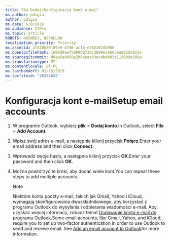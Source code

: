```yaml
---
title: 764 Dodaj/Konfiguracja kont e-mail
ms.author: pdigia
author: pdigia
ms.date: 6/8/2018
ms.audience: ITPro
ms.topic: article
ROBOTS: NOINDEX, NOFOLLOW
localization_priority: Priority
ms.assetid: afd20b89-09e9-4746-ac16-e282382dd948
ms.openlocfilehash: 1699d0aef5889b0720c2809e3e665ea502dc022e
ms.sourcegitcommit: d6ea5e9458a2b8ceaab3ac4bd483e1130b9a398a
ms.translationtype: MT
ms.contentlocale: pl-PL
ms.lasthandoff: 01/15/2019
ms.locfileid: "28304622"
---
```

# <a name="setup-email-accounts"></a><span data-ttu-id="77c19-102">Konfiguracja kont e-mail</span><span class="sxs-lookup"><span data-stu-id="77c19-102">Setup email accounts</span></span>

1. <span data-ttu-id="77c19-103">W programie Outlook, wybierz **plik** \> **Dodaj konto**.</span><span class="sxs-lookup"><span data-stu-id="77c19-103">In Outlook, select **File** \> **Add Account**.</span></span>
    
2. <span data-ttu-id="77c19-104">Wpisz swój adres e-mail, a następnie kliknij przycisk **Połącz**.</span><span class="sxs-lookup"><span data-stu-id="77c19-104">Enter your email address and then click **Connect**.</span></span>
    
3. <span data-ttu-id="77c19-105">Wprowadź swoje hasło, a następnie kliknij przycisk **OK**.</span><span class="sxs-lookup"><span data-stu-id="77c19-105">Enter your password and then click **OK**.</span></span>
    
4. <span data-ttu-id="77c19-106">Można powtórzyć te kroki, aby dodać wiele kont.</span><span class="sxs-lookup"><span data-stu-id="77c19-106">You can repeat these steps to add multiple accounts.</span></span>
    
    > [!NOTE]
    > <span data-ttu-id="77c19-p101">Niektóre konta poczty e-mail, takich jak Gmail, Yahoo i iCloud, wymagają skonfigurowania dwuskładnikowego, aby korzystać z programu Outlook do wysyłania i odbierania wiadomości e-mail. Aby uzyskać więcej informacji, zobacz temat [Dodawanie konta e-mail do programu Outlook](https://support.office.com/article/6e27792a-9267-4aa4-8bb6-c84ef146101b.aspx).</span><span class="sxs-lookup"><span data-stu-id="77c19-p101">Some email accounts, like Gmail, Yahoo, and iCloud, require you to set up two-factor authentication in order to use Outlook to send and receive email. See [Add an email account to Outlook](https://support.office.com/article/6e27792a-9267-4aa4-8bb6-c84ef146101b.aspx)for more information.</span></span> 
  

